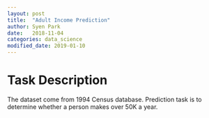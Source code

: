```yaml
---
layout: post
title:  "Adult Income Prediction"
author: Syen Park
date:   2018-11-04
categories: data_science
modified_date: 2019-01-10
---
```


# Task Description  
The dataset come from 1994 Census database. Prediction task is to determine whether a person makes over 50K a year.

